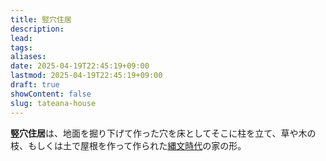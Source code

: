 ```yaml
---
title: 竪穴住居
description: 
lead: 
tags: 
aliases: 
date: 2025-04-19T22:45:19+09:00
lastmod: 2025-04-19T22:45:19+09:00
draft: true
showContent: false
slug: tateana-house
---
```

**竪穴住居**は、地面を掘り下げて作った穴を床としてそこに柱を立て、草や木の枝、もしくは土で屋根を作って作られた[縄文時代](縄文時代.md)の家の形。